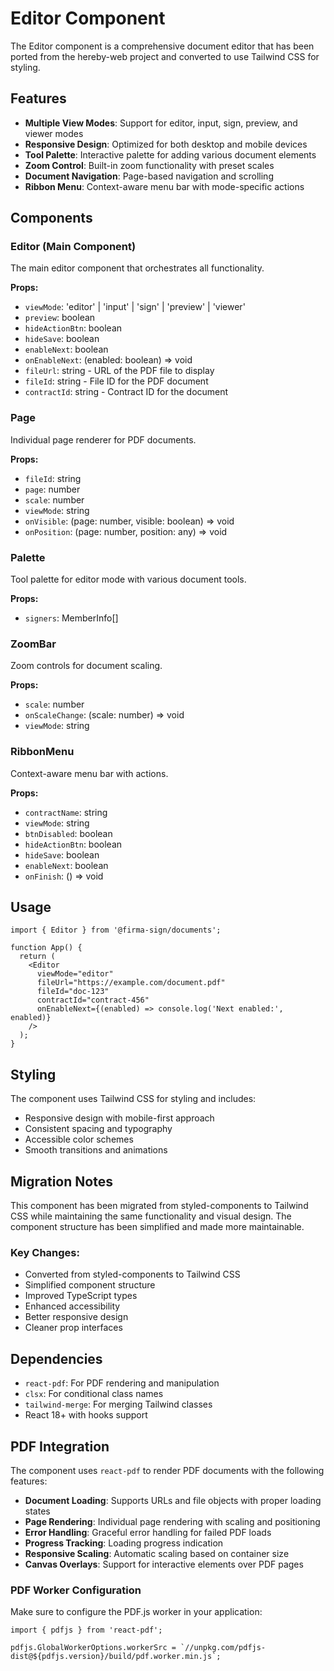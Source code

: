 # Editor Component

The Editor component is a comprehensive document editor that has been ported from the hereby-web project and converted to use Tailwind CSS for styling.

## Features

- **Multiple View Modes**: Support for editor, input, sign, preview, and viewer modes
- **Responsive Design**: Optimized for both desktop and mobile devices
- **Tool Palette**: Interactive palette for adding various document elements
- **Zoom Control**: Built-in zoom functionality with preset scales
- **Document Navigation**: Page-based navigation and scrolling
- **Ribbon Menu**: Context-aware menu bar with mode-specific actions

## Components

### Editor (Main Component)
The main editor component that orchestrates all functionality.

**Props:**
- `viewMode`: 'editor' | 'input' | 'sign' | 'preview' | 'viewer'
- `preview`: boolean
- `hideActionBtn`: boolean
- `hideSave`: boolean
- `enableNext`: boolean
- `onEnableNext`: (enabled: boolean) => void
- `fileUrl`: string - URL of the PDF file to display
- `fileId`: string - File ID for the PDF document
- `contractId`: string - Contract ID for the document

### Page
Individual page renderer for PDF documents.

**Props:**
- `fileId`: string
- `page`: number
- `scale`: number
- `viewMode`: string
- `onVisible`: (page: number, visible: boolean) => void
- `onPosition`: (page: number, position: any) => void

### Palette
Tool palette for editor mode with various document tools.

**Props:**
- `signers`: MemberInfo[]

### ZoomBar
Zoom controls for document scaling.

**Props:**
- `scale`: number
- `onScaleChange`: (scale: number) => void
- `viewMode`: string

### RibbonMenu
Context-aware menu bar with actions.

**Props:**
- `contractName`: string
- `viewMode`: string
- `btnDisabled`: boolean
- `hideActionBtn`: boolean
- `hideSave`: boolean
- `enableNext`: boolean
- `onFinish`: () => void

## Usage

```tsx
import { Editor } from '@firma-sign/documents';

function App() {
  return (
    <Editor
      viewMode="editor"
      fileUrl="https://example.com/document.pdf"
      fileId="doc-123"
      contractId="contract-456"
      onEnableNext={(enabled) => console.log('Next enabled:', enabled)}
    />
  );
}
```

## Styling

The component uses Tailwind CSS for styling and includes:
- Responsive design with mobile-first approach
- Consistent spacing and typography
- Accessible color schemes
- Smooth transitions and animations

## Migration Notes

This component has been migrated from styled-components to Tailwind CSS while maintaining the same functionality and visual design. The component structure has been simplified and made more maintainable.

### Key Changes:
- Converted from styled-components to Tailwind CSS
- Simplified component structure
- Improved TypeScript types
- Enhanced accessibility
- Better responsive design
- Cleaner prop interfaces

## Dependencies

- `react-pdf`: For PDF rendering and manipulation
- `clsx`: For conditional class names
- `tailwind-merge`: For merging Tailwind classes
- React 18+ with hooks support

## PDF Integration

The component uses `react-pdf` to render PDF documents with the following features:

- **Document Loading**: Supports URLs and file objects with proper loading states
- **Page Rendering**: Individual page rendering with scaling and positioning
- **Error Handling**: Graceful error handling for failed PDF loads
- **Progress Tracking**: Loading progress indication
- **Responsive Scaling**: Automatic scaling based on container size
- **Canvas Overlays**: Support for interactive elements over PDF pages

### PDF Worker Configuration

Make sure to configure the PDF.js worker in your application:

```tsx
import { pdfjs } from 'react-pdf';

pdfjs.GlobalWorkerOptions.workerSrc = `//unpkg.com/pdfjs-dist@${pdfjs.version}/build/pdf.worker.min.js`;
```
